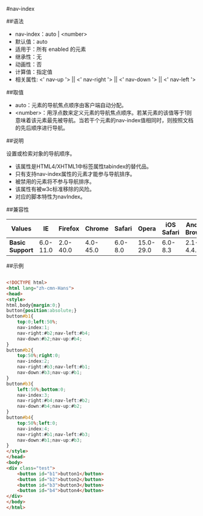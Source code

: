 #nav-index

##语法

- nav-index：auto | &lt;number&gt;
- 默认值：auto
- 适用于：所有 enabled 的元素
- 继承性：无
- 动画性：否
- 计算值：指定值
- 相关属性: &lt;' nav-up '&gt; || &lt;' nav-right '&gt; || &lt;' nav-down '&gt; || &lt;' nav-left '&gt;


##取值

- auto：元素的导航焦点顺序由客户端自动分配。
- &lt;number&gt;：用浮点数来定义元素的导航焦点顺序。若某元素的该值等于1则意味着该元素最先被导航。当若干个元素的nav-index值相同时，则按照文档的先后顺序进行导航。


##说明

设置或检索对象的导航顺序。

- 该属性是HTML4/XHTML1中标签属性tabindex的替代品。
- 只有支持nav-index属性的元素才能参与导航排序。
- 被禁用的元素将不参与导航排序。
- 该属性有被w3c标准移除的风险。
- 对应的脚本特性为navIndex。


##兼容性


<table class="compatible">
<thead>
	<tr>
		<th>Values</th>
		<th>IE</th>
		<th>Firefox</th>
		<th>Chrome</th>
		<th>Safari</th>
		<th>Opera</th>
		<th>iOS Safari</th>
		<th>Android Browser</th>
		<th>Android Chrome</th>
	</tr>
</thead>
<tbody>
	<tr>
		<td><strong>Basic Support</strong></td>
		<td class="unsupport">6.0-11.0</td>
		<td class="unsupport">2.0-40.0</td>
		<td class="unsupport">4.0-45.0</td>
		<td class="unsupport">6.0-8.0</td>
		<td class="unsupport">15.0-29.0</td>
		<td class="unsupport">6.0-8.3</td>
		<td class="unsupport">2.1-4.4.4</td>
		<td class="unsupport">18.0-42.0</td>
	</tr>
</tbody>
</table>




##示例

```html

<!DOCTYPE html>
<html lang="zh-cmn-Hans">
<head>
<style>
html,body{margin:0;}
button{position:absolute;}
button#b1{
	top:0;left:50%;
	nav-index:1;
	nav-right:#b2;nav-left:#b4;
	nav-down:#b2;nav-up:#b4;
}
button#b2{
	top:50%;right:0;
	nav-index:2;
	nav-right:#b3;nav-left:#b1;
	nav-down:#b3;nav-up:#b1;
}
button#b3{
	left:50%;bottom:0;
	nav-index:3;
	nav-right:#b4;nav-left:#b2;
	nav-down:#b4;nav-up:#b2;
}
button#b4{
	top:50%;left:0;
	nav-index:4;
	nav-right:#b1;nav-left:#b3;
	nav-down:#b1;nav-up:#b3;
}
</style>
</head>
<body>
<div class="test">
	<button id="b1">button1</button>
	<button id="b2">button2</button>
	<button id="b3">button3</button>
	<button id="b4">button4</button>
</div>
</body>
</html>

```
